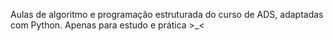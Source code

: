 Aulas de algoritmo e programação estruturada do curso de ADS, adaptadas com Python. Apenas para estudo e prática >_<